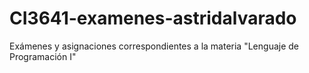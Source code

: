 # CI3641-examenes-astridalvarado

Exámenes y asignaciones correspondientes a la materia "Lenguaje de Programación I"